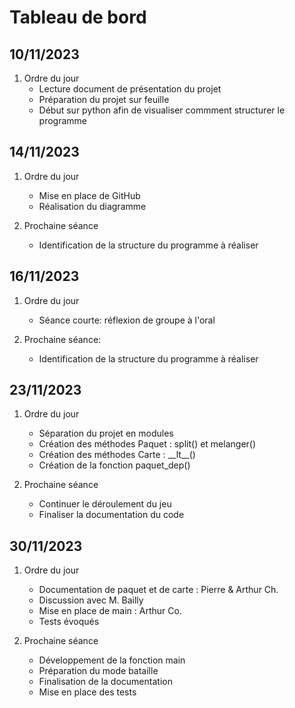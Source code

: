 # Tableau de bord

## 10/11/2023

1. Ordre du jour
    - Lecture document de présentation du projet
    - Préparation du projet sur feuille
    - Début sur python afin de visualiser commment structurer le programme

## 14/11/2023

1. Ordre du jour
    - Mise en place de GitHub
    - Réalisation du diagramme

2. Prochaine séance
    - Identification de la structure du programme à réaliser

## 16/11/2023

1. Ordre du jour
    - Séance courte: réflexion de groupe à l'oral

2. Prochaine séance:
    - Identification de la structure du programme à réaliser

## 23/11/2023

1. Ordre du jour
    - Séparation du projet en modules
    - Création des méthodes Paquet : split() et melanger()
    - Création des méthodes Carte : \_\_lt__()
    - Création de la fonction paquet_dep()

2. Prochaine séance
    - Continuer le déroulement du jeu
    - Finaliser la documentation du code

## 30/11/2023

1. Ordre du jour
    - Documentation de paquet et de carte : Pierre & Arthur Ch.
    - Discussion avec M. Bailly
    - Mise en place de main : Arthur Co.
    - Tests évoqués

2. Prochaine séance
    - Développement de la fonction main
    - Préparation du mode bataille
    - Finalisation de la documentation
    - Mise en place des tests
